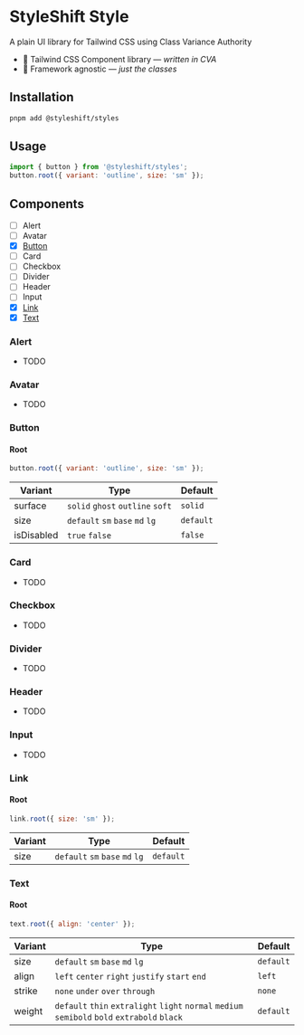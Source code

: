 # StyleShift Style

A plain UI library for Tailwind CSS using Class Variance Authority

- 🎨 Tailwind CSS Component library — _written in CVA_
- 🎯 Framework agnostic — _just the classes_

## Installation

```bash
pnpm add @styleshift/styles
```

## Usage

```js
import { button } from '@styleshift/styles';
button.root({ variant: 'outline', size: 'sm' });
```

## Components

- [ ] Alert
- [ ] Avatar
- [x] [Button](#button)
- [ ] Card
- [ ] Checkbox
- [ ] Divider
- [ ] Header
- [ ] Input
- [x] [Link](#link)
- [x] [Text](#text)

### Alert

- TODO

### Avatar

- TODO

### Button

#### Root

```js
button.root({ variant: 'outline', size: 'sm' });
```

| Variant    | Type                             | Default   |
| ---------- | -------------------------------- | --------- |
| surface    | `solid` `ghost` `outline` `soft` | `solid`   |
| size       | `default` `sm` `base` `md` `lg`  | `default` |
| isDisabled | `true` `false`                   | `false`   |

### Card

- TODO

### Checkbox

- TODO

### Divider

- TODO

### Header

- TODO

### Input

- TODO

### Link

#### Root

```js
link.root({ size: 'sm' });
```

| Variant | Type                            | Default   |
| ------- | ------------------------------- | --------- |
| size    | `default` `sm` `base` `md` `lg` | `default` |

### Text

#### Root

```js
text.root({ align: 'center' });
```

| Variant | Type                                                                                          | Default   |
| ------- | --------------------------------------------------------------------------------------------- | --------- |
| size    | `default` `sm` `base` `md` `lg`                                                               | `default` |
| align   | `left` `center` `right` `justify` `start` `end`                                               | `left`    |
| strike  | `none` `under` `over` `through`                                                               | `none`    |
| weight  | `default` `thin` `extralight` `light` `normal` `medium` `semibold` `bold` `extrabold` `black` | `default` |
